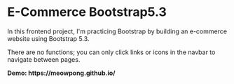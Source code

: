 <h1>E-Commerce Bootstrap5.3 </h1>
<p>In this frontend project, I'm practicing Bootstrap by building an e-commerce website using Bootstrap 5.3.</p>
<p>There are no functions; you can only click links or icons in the navbar to navigate between pages.</p>
<b>Demo: https://meowpong.github.io/</b>
